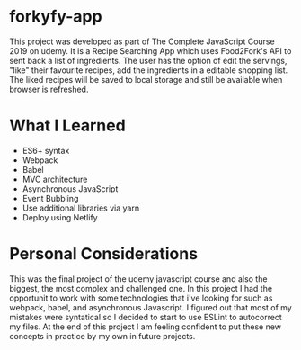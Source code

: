 # forkyfy-app
This project was developed as part of The Complete JavaScript Course 2019 on udemy. It is  a Recipe Searching App which uses Food2Fork's API to sent back a list of ingredients. The user has the option of edit the servings, "like" their favourite recipes, add the ingredients in a editable shopping list. The liked recipes will be saved to local storage and still be available when browser is refreshed.

# What I Learned
- ES6+ syntax
- Webpack
- Babel
- MVC architecture
- Asynchronous JavaScript
- Event Bubbling
- Use additional libraries via yarn
- Deploy using Netlify

# Personal Considerations
This was the final project of the udemy javascript course and also the biggest, the most complex and challenged one. In this project I had the opportunit to work with some technologies that i've looking for such as webpack, babel, and asynchronous Javascript. I figured out that most of my mistakes were syntatical so I decided to start to use ESLint to autocorrect my files. At the end of this project I am feeling confident to put these new concepts in practice by my own in future projects.
